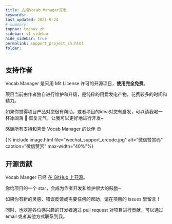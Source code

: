 ```yaml
---
title: 支持Vocab Manager开发
keywords: 
last_updated: 2021-9-24
# summary: 
topnav: topnav_zh
sidebar: v1_sidebar
hide_sidebar: true
permalink: support_project_zh.html
folder: 
---
```


## 支持作者

Vocab Manager 是采用 Mit License 许可的开源项目，**使用完全免费**。

项目当前由作者独自进行维护和升级，是纯粹的用爱发电产物，花费较多的时间和精力。

如果你觉得项目产品对您很有帮助，或者项目的idea对您有启发，可以请我喝一杯冰阔落 🥤 恢复元气，让我可以更好地进行开发~

感谢所有支持和喜爱 Vocab Manager 的伙伴 😊

{% include image.html file="wechat_support_qrcode.jpg" alt="微信赞赏码" caption="微信赞赏" max-width="40%"%}


## 开源贡献

Vocab Manger 已经 [在 GitHub 上开源](https://github.com/cabinz/vocab-manager)。

你给项目的一个 star，会成为作者开发和维护很大的鼓励~

如果你有新的灵感、错误反馈或需要任何的帮助，请在项目的 issues 里留言！

同时，也欢迎各位感兴趣的开发者通过 pull request 对项目进行贡献，可以通过 email 或者其他方式联系到我。